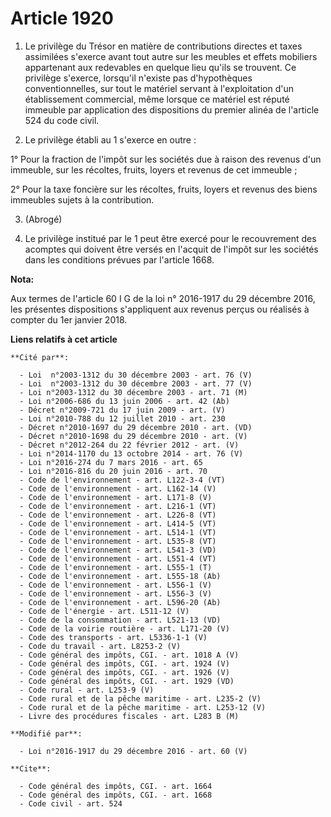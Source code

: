 # Article 1920

1. Le privilège du Trésor en matière de contributions directes et taxes assimilées s'exerce avant tout autre sur les meubles
et effets mobiliers appartenant aux redevables en quelque lieu qu'ils se trouvent. Ce privilège s'exerce, lorsqu'il n'existe
pas d'hypothèques conventionnelles, sur tout le matériel servant à l'exploitation d'un établissement commercial, même lorsque
ce matériel est réputé immeuble par application des dispositions du premier alinéa de l'article 524 du code civil. 

2. Le privilège établi au 1 s'exerce en outre : 

1° Pour la fraction de l'impôt sur les sociétés due à raison des revenus d'un immeuble, sur les récoltes, fruits, loyers et
revenus de cet immeuble ; 

2° Pour la taxe foncière sur les récoltes, fruits, loyers et revenus des biens immeubles sujets à la contribution. 

3. (Abrogé)

4. Le privilège institué par le 1 peut être exercé pour le recouvrement des acomptes qui doivent être versés en l'acquit de
l'impôt sur les sociétés dans les conditions prévues par l'article 1668.

**Nota:**

Aux termes de l'article 60 I G de la loi n° 2016-1917 du 29 décembre 2016, les présentes dispositions s'appliquent aux
revenus perçus ou réalisés à compter du 1er janvier 2018.

**Liens relatifs à cet article**

	**Cité par**:

	  - Loi  n°2003-1312 du 30 décembre 2003 - art. 76 (V)
	  - Loi  n°2003-1312 du 30 décembre 2003 - art. 77 (V)
	  - Loi n°2003-1312 du 30 décembre 2003 - art. 71 (M)
	  - Loi n°2006-686 du 13 juin 2006 - art. 42 (Ab)
	  - Décret n°2009-721 du 17 juin 2009 - art. (V)
	  - Loi n°2010-788 du 12 juillet 2010 - art. 230
	  - Décret n°2010-1697 du 29 décembre 2010 - art. (VD)
	  - Décret n°2010-1698 du 29 décembre 2010 - art. (V)
	  - Décret n°2012-264 du 22 février 2012 - art. (V)
	  - Loi n°2014-1170 du 13 octobre 2014 - art. 76 (V)
	  - Loi n°2016-274 du 7 mars 2016 - art. 65
	  - Loi n°2016-816 du 20 juin 2016 - art. 70
	  - Code de l'environnement - art. L122-3-4 (VT)
	  - Code de l'environnement - art. L162-14 (V)
	  - Code de l'environnement - art. L171-8 (V)
	  - Code de l'environnement - art. L216-1 (VT)
	  - Code de l'environnement - art. L226-8 (VT)
	  - Code de l'environnement - art. L414-5 (VT)
	  - Code de l'environnement - art. L514-1 (VT)
	  - Code de l'environnement - art. L535-8 (VT)
	  - Code de l'environnement - art. L541-3 (VD)
	  - Code de l'environnement - art. L551-4 (VT)
	  - Code de l'environnement - art. L555-1 (T)
	  - Code de l'environnement - art. L555-18 (Ab)
	  - Code de l'environnement - art. L556-1 (V)
	  - Code de l'environnement - art. L556-3 (V)
	  - Code de l'environnement - art. L596-20 (Ab)
	  - Code de l'énergie - art. L511-12 (V)
	  - Code de la consommation - art. L521-13 (VD)
	  - Code de la voirie routière - art. L171-20 (V)
	  - Code des transports - art. L5336-1-1 (V)
	  - Code du travail - art. L8253-2 (V)
	  - Code général des impôts, CGI. - art. 1018 A (V)
	  - Code général des impôts, CGI. - art. 1924 (V)
	  - Code général des impôts, CGI. - art. 1926 (V)
	  - Code général des impôts, CGI. - art. 1929 (VD)
	  - Code rural - art. L253-9 (V)
	  - Code rural et de la pêche maritime - art. L235-2 (V)
	  - Code rural et de la pêche maritime - art. L253-12 (V)
	  - Livre des procédures fiscales - art. L283 B (M)

	**Modifié par**:

	  - Loi n°2016-1917 du 29 décembre 2016 - art. 60 (V)

	**Cite**:

	  - Code général des impôts, CGI. - art. 1664
	  - Code général des impôts, CGI. - art. 1668
	  - Code civil - art. 524
